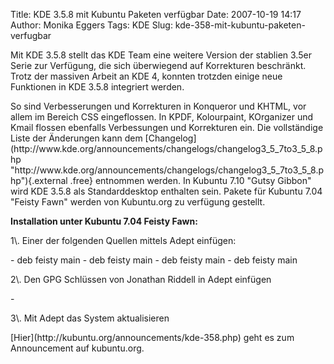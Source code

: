 Title: KDE 3.5.8 mit Kubuntu Paketen verfügbar
Date: 2007-10-19 14:17
Author: Monika Eggers
Tags: KDE
Slug: kde-358-mit-kubuntu-paketen-verfugbar

Mit KDE 3.5.8 stellt das KDE Team eine weitere Version der stablien
3.5er Serie zur Verfügung, die sich überwiegend auf Korrekturen
beschränkt. Trotz der massiven Arbeit an KDE 4, konnten trotzden einige
neue Funktionen in KDE 3.5.8 integriert werden.

</p>
So sind Verbesserungen und Korrekturen in Konqueror und KHTML, vor allem
im Bereich CSS eingeflossen. In KPDF, Kolourpaint, KOrganizer und Kmail
flossen ebenfalls Verbessungen und Korrekturen ein. Die vollständige
Liste der Änderungen kann dem
[Changelog](http://www.kde.org/announcements/changelogs/changelog3_5_7to3_5_8.php "http://www.kde.org/announcements/changelogs/changelog3_5_7to3_5_8.php"){.external
.free} entnommen werden. In Kubuntu 7.10 "Gutsy Gibbon" wird KDE 3.5.8
als Standarddesktop enthalten sein. Pakete für Kubuntu 7.04 "Feisty
Fawn" werden von Kubuntu.org zu verfügung gestellt.

</p>
<!--break--><!--break-->

**Installation unter Kubuntu 7.04 Feisty Fawn:**

</p>
1\. Einer der folgenden Quellen mittels Adept einfügen:

</p>
-   deb <http://kubuntu.org/packages/kde-358> feisty main
-   deb <ftp://bolugftp.uni-bonn.de/pub/kde/stable/3.5.8/kubuntu> feisty
    main
-   deb
    <http://www.mirrorservice.org/sites/ftp.kde.org/pub/kde/stable/3.5.8/kubuntu>
    feisty main
-   deb
    <http://mirror.cc.columbia.edu/pub/software/kde/stable/3.5.8/kubuntu>
    feisty main

</p>
2\. Den GPG Schlüssen von Jonathan Riddell in Adept einfügen

</p>
-   <http://kubuntu.org/announcements/kubuntu-packages-jriddell-key.gpg>

</p>
3\. Mit Adept das System aktualisieren

</p>
[Hier](http://kubuntu.org/announcements/kde-358.php) geht es zum
Announcement auf kubuntu.org.

</p>

